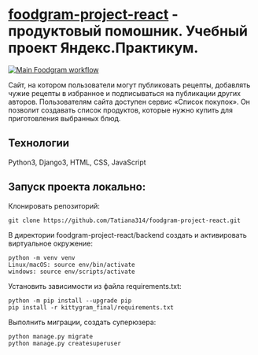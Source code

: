 # [foodgram-project-react](https://animalworld.zapto.org) - продуктовый помошник. Учебный проект Яндекс.Практикум.
[![Main Foodgram workflow](https://github.com/Tatiana314/foodgram-project-react/actions/workflows/main.yml/badge.svg)](https://github.com/Tatiana314/foodgram-project-react/actions/workflows/main.yml)

 Сайт, на котором пользователи могут публиковать рецепты, добавлять чужие рецепты в избранное и подписываться на публикации других авторов. Пользователям сайта доступен сервис «Список покупок». Он позволит создавать список продуктов, которые нужно купить для приготовления выбранных блюд.

## Технологии
Python3, Django3, HTML, CSS, JavaScript

## Запуск проекта локально:
Клонировать репозиторий:
```
git clone https://github.com/Tatiana314/foodgram-project-react.git
```
В директории foodgram-project-react/backend создать и активировать виртуальное окружение:
```
python -m venv venv
Linux/macOS: source env/bin/activate
windows: source env/scripts/activate
```
Установить зависимости из файла requirements.txt:
```
python -m pip install --upgrade pip
pip install -r kittygram_final/requirements.txt
```
Выполнить миграции, создать суперюзера:
```
python manage.py migrate
python manage.py createsuperuser
```
